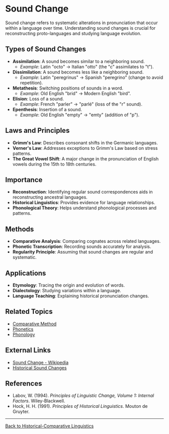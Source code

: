 # Sound Change

Sound change refers to systematic alterations in pronunciation that occur within a language over time. Understanding sound changes is crucial for reconstructing proto-languages and studying language evolution.

## Types of Sound Changes

- **Assimilation**: A sound becomes similar to a neighboring sound.
  - *Example*: Latin "octo" → Italian "otto" (the "c" assimilates to "t").
- **Dissimilation**: A sound becomes less like a neighboring sound.
  - *Example*: Latin "peregrinus" → Spanish "peregrino" (change to avoid repetition).
- **Metathesis**: Switching positions of sounds in a word.
  - *Example*: Old English "brid" → Modern English "bird".
- **Elision**: Loss of a sound.
  - *Example*: French "parler" → "parlé" (loss of the "r" sound).
- **Epenthesis**: Insertion of a sound.
  - *Example*: Old English "empty" → "emty" (addition of "p").

## Laws and Principles

- **Grimm's Law**: Describes consonant shifts in the Germanic languages.
- **Verner's Law**: Addresses exceptions to Grimm's Law based on stress patterns.
- **The Great Vowel Shift**: A major change in the pronunciation of English vowels during the 15th to 18th centuries.

## Importance

- **Reconstruction**: Identifying regular sound correspondences aids in reconstructing ancestral languages.
- **Historical Linguistics**: Provides evidence for language relationships.
- **Phonological Theory**: Helps understand phonological processes and patterns.

## Methods

- **Comparative Analysis**: Comparing cognates across related languages.
- **Phonetic Transcription**: Recording sounds accurately for analysis.
- **Regularity Principle**: Assuming that sound changes are regular and systematic.

## Applications

- **Etymology**: Tracing the origin and evolution of words.
- **Dialectology**: Studying variations within a language.
- **Language Teaching**: Explaining historical pronunciation changes.

## Related Topics

- [Comparative Method](Comparative-Method.md)
- [Phonetics](../../Language/Inner-Structure/Phonetics/Phonetics.md)
- [Phonology](../../Language/Inner-Structure/Phonology/Phonology.md)

## External Links

- [Sound Change - Wikipedia](https://en.wikipedia.org/wiki/Sound_change)
- [Historical Sound Changes](https://glottopedia.org/wiki/Sound_change)

## References

- Labov, W. (1994). *Principles of Linguistic Change, Volume 1: Internal Factors*. Wiley-Blackwell.
- Hock, H. H. (1991). *Principles of Historical Linguistics*. Mouton de Gruyter.

---

[Back to Historical-Comparative Linguistics](README.md)
